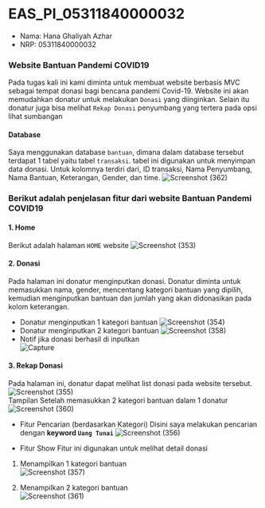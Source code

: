# EAS_PI_05311840000032
- Nama: Hana Ghaliyah Azhar
- NRP: 05311840000032

### Website Bantuan Pandemi COVID19 
Pada tugas kali ini kami diminta untuk membuat website berbasis MVC sebagai tempat donasi bagi bencana pandemi Covid-19. Website ini akan memudahkan donatur untuk melakukan `Donasi` yang diinginkan. Selain itu donatur juga bisa melihat `Rekap Donasi` penyumbang yang tertera pada opsi lihat sumbangan

#### Database
Saya menggunakan database `bantuan`, dimana dalam database tersebut terdapat 1 tabel yaitu tabel `transaksi`. tabel ini digunakan untuk menyimpan data donasi. Untuk kolomnya terdiri dari, ID transaksi, Nama Penyumbang, Nama Bantuan, Keterangan, Gender, dan time.
![Screenshot (362)](https://user-images.githubusercontent.com/26424136/82192792-a8e6fb80-991e-11ea-9710-68839cdbc62d.png)

### Berikut adalah penjelasan fitur dari website Bantuan Pandemi COVID19 
#### 1. Home
Berikut adalah halaman `HOME` website 
![Screenshot (353)](https://user-images.githubusercontent.com/26424136/82189209-39224200-9919-11ea-8a74-06f1af3e1830.png)

#### 2. Donasi
Pada halaman ini donatur menginputkan donasi. Donatur diminta untuk memasukkan nama, gender, mencentang kategori bantuan yang dipilih, kemudian menginputkan bantuan dan jumlah yang akan didonasikan pada kolom keterangan. 
- Donatur menginputkan 1 kategori bantuan
![Screenshot (354)](https://user-images.githubusercontent.com/26424136/82189216-3b849c00-9919-11ea-93a5-edeb870e3591.png)
- Donatur menginputkan 2 kategori bantuan
![Screenshot (358)](https://user-images.githubusercontent.com/26424136/82191606-f7939600-991c-11ea-9541-5861152543cd.png)
- Notif jika donasi berhasil di inputkan <br />
![Capture](https://user-images.githubusercontent.com/26424136/82191598-f6626900-991c-11ea-9c1b-fcd27434ba1f.PNG)

#### 3. Rekap Donasi 
Pada halaman ini, donatur dapat melihat list donasi pada website tersebut. <br />
![Screenshot (355)](https://user-images.githubusercontent.com/26424136/82190803-c9fa1d00-991b-11ea-812b-a38c81660a4e.png) <br />
Tampilan Setelah memasukkan 2 kategori bantuan dalam 1 donatur <br />
![Screenshot (360)](https://user-images.githubusercontent.com/26424136/82191616-f95d5980-991c-11ea-9ffd-165e409f4cfe.png)

- Fitur Pencarian (berdasarkan Kategori)
Disini saya melakukan pencarian dengan <b> keyword `Uang Tunai` </b>
![Screenshot (356)](https://user-images.githubusercontent.com/26424136/82190814-ccf50d80-991b-11ea-851d-cc1988ef2ad3.png)

- Fitur Show
Fitur ini digunakan untuk melihat detail donasi
1. Menampilkan 1 kategori bantuan <br />
![Screenshot (357)](https://user-images.githubusercontent.com/26424136/82190818-ce263a80-991b-11ea-852b-14fff9025f37.png) <br />

2. Menampilkan 2 kategori bantuan <br />
![Screenshot (361)](https://user-images.githubusercontent.com/26424136/82191622-fb271d00-991c-11ea-8495-ad8cf67d0ef4.png)

